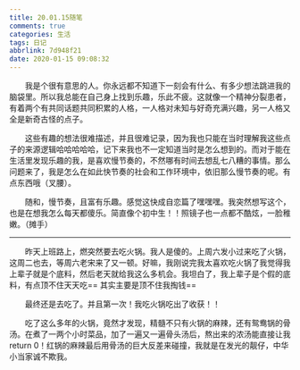 ```yaml
---
title: 20.01.15随笔
comments: true
categories: 生活
tags: 日记
abbrlink: 7d948f21
date: 2020-01-15 09:08:32
---
```


&emsp;&emsp;我是个很有意思的人。你永远都不知道下一刻会有什么、有多少想法跳进我的脑袋里。所以我总能在自己身上找到乐趣，乐此不疲。这就像一个精神分裂患者，有着两个有共同话题共同积累的人格，一人格对未知与好奇充满兴趣，另一人格又全是新奇古怪的点子。

&emsp;&emsp;这些有趣的想法很难描述，并且很难记录，因为我也只能在当时理解我这些点子的来源逻辑哈哈哈哈哈，记下来我也不一定知道当时是怎么想到的。而对于能在生活里发现乐趣的我，是喜欢慢节奏的，不然哪有时间去想乱七八糟的事情。那么问题来了，我是怎么在如此快节奏的社会和工作环境中，依旧那么慢节奏的呢。有点东西哦（叉腰）。

&emsp;&emsp;随和，慢节奏，且富有乐趣。感觉这快成自恋篇了嘿嘿嘿。我突然想写这个，也是在想我怎么每天都傻乐。简直像个初中生！！照镜子也一点都不酷炫，一脸稚嫩。（摊手）

---

&emsp;&emsp;昨天上班路上，燃突然要去吃火锅。我人是傻的。上周六发小过来吃了火锅，这周二也去，等周六老宋来了又一顿。好嘛，我刚说完我太喜欢吃火锅了我觉得我上辈子就是个底料，然后老天就给我这么多机会。我坦白了，我上辈子是个假的底料，有点顶不住天天吃==  其实主要是顶不住我掏钱==

&emsp;&emsp;最终还是去吃了。并且第一次！我吃火锅吃出了收获！！

&emsp;&emsp;吃了这么多年的火锅，竟然才发现，精髓不只有火锅的麻辣，还有鸳鸯锅的骨汤。在煮了一两个小时菜品，加了一遍又一遍骨头汤后，熬出来的浓汤能直接让我return 0！红锅的麻辣最后用骨汤的巨大反差来碰撞，我就是在发光的靓仔，中华小当家诚不欺我。
